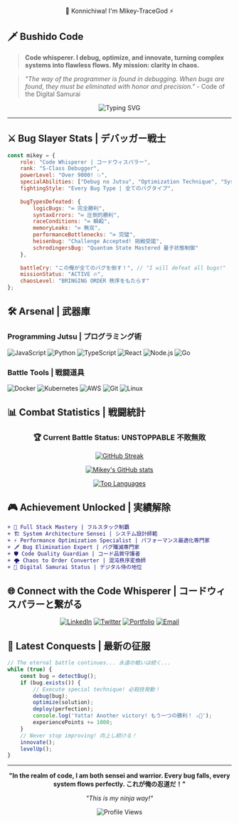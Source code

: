 <div align="center"> 👋 Konnichiwa! I'm Mikey-TraceGod ⚡ </div>

## 🗡️ Bushido Code

> **Code whisperer. I debug, optimize, and innovate, turning complex systems into flawless flows. My mission: clarity in chaos.**

> *"The way of the programmer is found in debugging. When bugs are found, they must be eliminated with honor and precision."* - Code of the Digital Samurai

<div align="center">

![Typing SVG](https://readme-typing-svg.herokuapp.com?font=Fira+Code&size=20&duration=3000&pause=1000&color=00D9FF&center=true&vCenter=true&multiline=true&width=600&height=80&lines=void+debugUniverse()+%7B;++while(bugs.exist())+fight();+%7D;console.log("Yatta!+Bug+defeated!+🎌"))

</div>

---

## ⚔️ Bug Slayer Stats | デバッガー戦士

```javascript
const mikey = {
    role: "Code Whisperer | コードウィスパラー",
    rank: "S-Class Debugger",
    powerLevel: "Over 9000! 💥",
    specialAbilities: ["Debug no Jutsu", "Optimization Technique", "System Flow Control"],
    fightingStyle: "Every Bug Type | 全てのバグタイプ",
    
    bugTypesDefeated: {
        logicBugs: "∞ 完全勝利",
        syntaxErrors: "∞ 圧倒的勝利", 
        raceConditions: "∞ 瞬殺",
        memoryLeaks: "∞ 無双",
        performanceBottlenecks: "∞ 完璧",
        heisenbug: "Challenge Accepted! 挑戦受諾",
        schrodingersBug: "Quantum State Mastered 量子状態制御"
    },
    
    battleCry: "この俺が全てのバグを倒す！", // "I will defeat all bugs!"
    missionStatus: "ACTIVE 🔥",
    chaosLevel: "BRINGING ORDER 秩序をもたらす"
};
```

## 🛠️ Arsenal | 武器庫

### Programming Jutsu | プログラミング術
![JavaScript](https://img.shields.io/badge/JavaScript-F7DF1E?style=for-the-badge&logo=javascript&logoColor=black)
![Python](https://img.shields.io/badge/Python-3776AB?style=for-the-badge&logo=python&logoColor=white)
![TypeScript](https://img.shields.io/badge/TypeScript-007ACC?style=for-the-badge&logo=typescript&logoColor=white)
![React](https://img.shields.io/badge/React-20232A?style=for-the-badge&logo=react&logoColor=61DAFB)
![Node.js](https://img.shields.io/badge/Node.js-43853D?style=for-the-badge&logo=node.js&logoColor=white)
![Go](https://img.shields.io/badge/Go-00ADD8?style=for-the-badge&logo=go&logoColor=white)

### Battle Tools | 戦闘道具
![Docker](https://img.shields.io/badge/Docker-2496ED?style=for-the-badge&logo=docker&logoColor=white)
![Kubernetes](https://img.shields.io/badge/Kubernetes-326CE5?style=for-the-badge&logo=kubernetes&logoColor=white)
![AWS](https://img.shields.io/badge/AWS-232F3E?style=for-the-badge&logo=amazon-aws&logoColor=white)
![Git](https://img.shields.io/badge/Git-F05032?style=for-the-badge&logo=git&logoColor=white)
![Linux](https://img.shields.io/badge/Linux-FCC624?style=for-the-badge&logo=linux&logoColor=black)

## 📊 Combat Statistics | 戦闘統計

<div align="center">

### 🏆 Current Battle Status: **UNSTOPPABLE** 不敗無敗</div>

<div align="center">

[![GitHub Streak](https://github-readme-streak-stats.vercel.app/?user=Mikey-TraceGod&theme=tokyonight&hide_border=true&background=0D1117&stroke=00D9FF&ring=00D9FF&fire=FF6B6B&currStreakLabel=00D9FF)](https://git.io/streak-stats)

[![Mikey's GitHub stats](https://github-readme-stats.vercel.app/api?username=Mikey-TraceGod&show_icons=true&theme=tokyonight&hide_border=true&bg_color=0D1117&title_color=00D9FF&icon_color=00D9FF&text_color=FFFFFF)](https://github.com/anuraghazra/github-readme-stats)

[![Top Languages](https://github-readme-stats.vercel.app/api/top-langs/?username=Mikey-TraceGod&layout=compact&theme=tokyonight&hide_border=true&bg_color=0D1117&title_color=00D9FF&text_color=FFFFFF)](https://github.com/anuraghazra/github-readme-stats)

</div>

## 🎮 Achievement Unlocked | 実績解除

```diff
+ 🥇 Full Stack Mastery | フルスタック制覇
+ 🏗️ System Architecture Sensei | システム設計師範  
+ ⚡ Performance Optimization Specialist | パフォーマンス最適化専門家
+ 🗡️ Bug Elimination Expert | バグ殲滅専門家
+ 🛡️ Code Quality Guardian | コード品質守護者
+ 🌪️ Chaos to Order Converter | 混沌秩序変換師
+ 🎌 Digital Samurai Status | デジタル侍の地位
```

## 🌐 Connect with the Code Whisperer | コードウィスパラーと繋がる

<div align="center">

[![LinkedIn](https://img.shields.io/badge/LinkedIn-0077B5?style=for-the-badge&logo=linkedin&logoColor=white)](https://linkedin.com/in/your-profile)
[![Twitter](https://img.shields.io/badge/Twitter-1DA1F2?style=for-the-badge&logo=twitter&logoColor=white)](https://twitter.com/your-handle)
[![Portfolio](https://img.shields.io/badge/Portfolio-00D9FF?style=for-the-badge&logo=google-chrome&logoColor=white)](https://your-portfolio.com)
[![Email](https://img.shields.io/badge/Email-D14836?style=for-the-badge&logo=gmail&logoColor=white)](mailto:your-email@example.com)

</div>

## 💫 Latest Conquests | 最新の征服

```javascript
// The eternal battle continues... 永遠の戦いは続く...
while (true) {
    const bug = detectBug();
    if (bug.exists()) {
        // Execute special technique! 必殺技発動！
        debug(bug);
        optimize(solution);
        deploy(perfection);
        console.log('Yatta! Another victory! もう一つの勝利！ ⚔️🎌');
        experiencePoints += 1000;
    }
    // Never stop improving! 向上し続ける！
    innovate();
    levelUp();
}
```

---

<div align="center">
  
**"In the realm of code, I am both sensei and warrior. Every bug falls, every system flows perfectly. これが俺の忍道だ！"**

*"This is my ninja way!"*

![Profile Views](https://komarev.com/ghpvc/?username=Mikey-TraceGod&color=00D9FF&style=for-the-badge)

</div>
